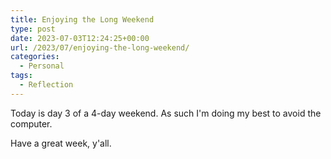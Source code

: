 ```yaml
---
title: Enjoying the Long Weekend
type: post
date: 2023-07-03T12:24:25+00:00
url: /2023/07/enjoying-the-long-weekend/
categories:
  - Personal
tags:
  - Reflection
---
```


Today is day 3 of a 4-day weekend. As such I'm doing my best to avoid the computer.

Have a great week, y'all.